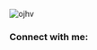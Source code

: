 <p align="left"> <img src="https://komarev.com/ghpvc/?username=ojhv&label=Profile%20views&color=0e75b6&style=flat" alt="ojhv" /> </p>

<h3 align="left">Connect with me:</h3>
<p align="left">
</p>


